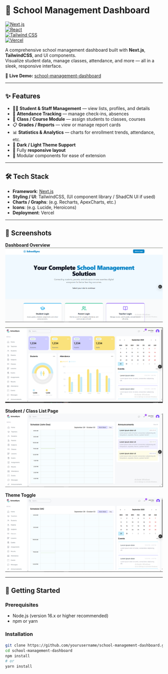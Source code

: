 # 🏫 School Management Dashboard

[![Next.js](https://img.shields.io/badge/Next.js-13-black?logo=next.js)](https://nextjs.org/)  
[![React](https://img.shields.io/badge/React-18-61dafb?logo=react&logoColor=61dafb)](https://react.dev/)  
[![Tailwind CSS](https://img.shields.io/badge/TailwindCSS-3-38bdf8?logo=tailwind-css&logoColor=38bdf8)](https://tailwindcss.com/)  
[![Vercel](https://img.shields.io/badge/Deployed%20on-Vercel-black?logo=vercel)](https://vercel.com/)

A comprehensive school management dashboard built with **Next.js**, **TailwindCSS**, and UI components.  
Visualize student data, manage classes, attendance, and more — all in a sleek, responsive interface.

🔗 **Live Demo:** [school-management-dashboard](https://school-management-dahboard-3n3wojjq9-abu-haneefah-s-projects.vercel.app/list/exams?_vercel_share=wkPlg9t0VBzzn5ZpYSd9JR1QChtMn52h)

---

## ✨ Features

- 🧑‍🎓 **Student & Staff Management** — view lists, profiles, and details
- 📅 **Attendance Tracking** — manage check-ins, absences
- 🏫 **Class / Course Module** — assign students to classes, courses
- 📋 **Grades / Reports** — view or manage report cards
- 📊 **Statistics & Analytics** — charts for enrollment trends, attendance, etc.
- 🌙 **Dark / Light Theme Support**
- 📱 Fully **responsive layout**
- 🔧 Modular components for ease of extension

---

## 🛠 Tech Stack

- **Framework**: [Next.js](https://nextjs.org/)
- **Styling / UI**: TailwindCSS, (UI component library / ShadCN UI if used)
- **Charts / Graphs**: (e.g. Recharts, ApexCharts, etc.)
- **Icons**: (e.g. Lucide, Heroicons)
- **Deployment**: Vercel

---

## 📸 Screenshots

**Dashboard Overview**  
![Landing Page](./Images//school_landing.PNG)

![Admin Dashboard Overview](./Images/school_admin.PNG)

**Student / Class List Page**  
![Student Dashboard Landing Page](./Images/school_student.PNG)

**Theme Toggle**  
![Dark Mode](./Images/school_parent.PNG)

---

## 🚀 Getting Started

### Prerequisites

- Node.js (version 16.x or higher recommended)
- npm or yarn

### Installation

```bash
git clone https://github.com/yourusername/school-management-dashboard.git
cd school-management-dashboard
npm install
# or
yarn install
```
